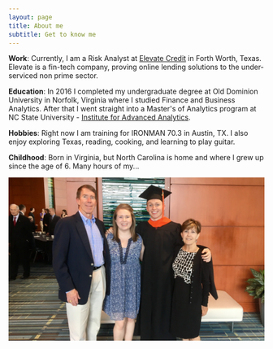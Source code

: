 ```yaml
---
layout: page
title: About me
subtitle: Get to know me
---
```


**Work**: Currently, I am a Risk Analyst at [Elevate Credit](www.elevate.com) in Forth Worth, Texas.  Elevate is a fin-tech company, proving online lending solutions to the under-serviced non prime sector.

**Education**: In 2016 I completed my undergraduate degree at Old Dominion University in Norfolk, Virginia where I studied Finance and Business Analytics.  After that I went straight into a Master's of Analytics program at NC State University - [Institute for Advanced Analytics](http://analytics.ncsu.edu/).

**Hobbies**: Right now I am training for IRONMAN 70.3 in Austin, TX.  I also enjoy exploring Texas, reading, cooking, and learning to play guitar.

**Childhood**:  Born in Virginia, but North Carolina is home and where I grew up since the age of 6.  Many hours of my...

![My Family](/img/fam.jpg)
